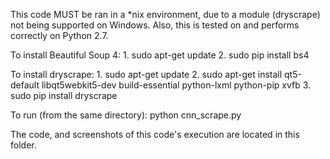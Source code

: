 This code MUST be ran in a *nix environment, due to a module (dryscrape) not being supported on Windows.
Also, this is tested on and performs correctly on Python 2.7.

To install Beautiful Soup 4:
	1. sudo apt-get update
	2. sudo pip install bs4

To install dryscrape:
	1. sudo apt-get update
	2. sudo apt-get install qt5-default libqt5webkit5-dev build-essential python-lxml python-pip xvfb
	3. sudo pip install dryscrape
	
To run (from the same directory):
	python cnn_scrape.py
	

The code, and screenshots of this code's execution are located in this folder.